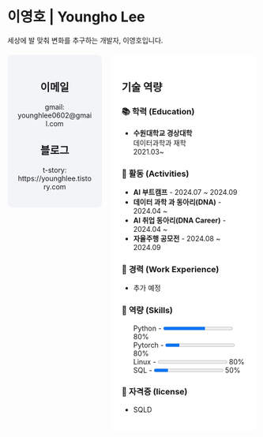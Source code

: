 
<h1 align="left">이영호 | Youngho Lee</h1>
<p align="left">세상에 발 맞춰 변화를 추구하는 개발자, 이영호입니다.</p>

<div align="left" style="display: flex; justify-content: center; align-items: flex-start; margin-top: 20px;">
  
  <!-- Profile Section -->
  <div style="width: 30%; padding: 20px; text-align: center; background-color: #f2f4f8; border-radius: 10px; margin-right: 20px;">
    
  <h2>이메일</h2>
    <p>gmail: younghlee0602@gmail.com</p>
  <h2>블로그</h2>
    <p>t-story: https://younghlee.tistory.com</p>

  </div>



 <!-- Information Section -->
 <div style="width: 60%; padding: 20px; background-color: #ffffff;">
<h2>기술 역량</h2>   
 <h3>📚 학력 (Education)</h3>
    <ul>
      <li><b>수원대학교 경상대학</b><br>데이터과학과 재학<br>2021.03~</li>
    </ul>

  <h3>📂 활동 (Activities)</h3>
    <ul>
      <li><b>AI 부트캠프</b> - 2024.07 ~ 2024.09</li>
      <li><b>데이터 과학 과 동아리(DNA)</b> - 2024.04 ~ </li>
      <li><b>AI 취업 동아리(DNA Career)</b> - 2024.04 ~ </li>
      <li><b>자율주행 공모전</b> - 2024.08 ~ 2024.09</li>
    </ul>

  <h3>💼 경력 (Work Experience)</h3>
    <ul>
      <li>추가 예정</li>
    </ul>

  <h3>🔧 역량 (Skills)</h3>
    <ul style="list-style: none;">
      <li>Python - <progress value="60" max="100"></progress> 80%</li>
      <li>Pytorch - <progress value="20" max="100"></progress> 80%</li>
      <li>Linux - <progress value="0" max="100"></progress> 80%</li>
      <li>SQL - <progress value="20" max="100"></progress> 50%</li>
    </ul>

  <h3>📜 자격증 (license)</h3>
    <ul>
      <li>SQLD</li>
    </ul> 
  </div>
</div>
